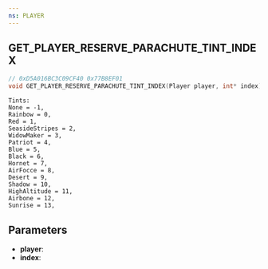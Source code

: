 ```yaml
---
ns: PLAYER
---
```

## GET_PLAYER_RESERVE_PARACHUTE_TINT_INDEX

```c
// 0xD5A016BC3C09CF40 0x77B8EF01
void GET_PLAYER_RESERVE_PARACHUTE_TINT_INDEX(Player player, int* index);
```

```
Tints:  
None = -1,  
Rainbow = 0,  
Red = 1,  
SeasideStripes = 2,  
WidowMaker = 3,  
Patriot = 4,  
Blue = 5,  
Black = 6,  
Hornet = 7,  
AirFocce = 8,  
Desert = 9,  
Shadow = 10,  
HighAltitude = 11,  
Airbone = 12,  
Sunrise = 13,  
```

## Parameters
* **player**: 
* **index**: 

